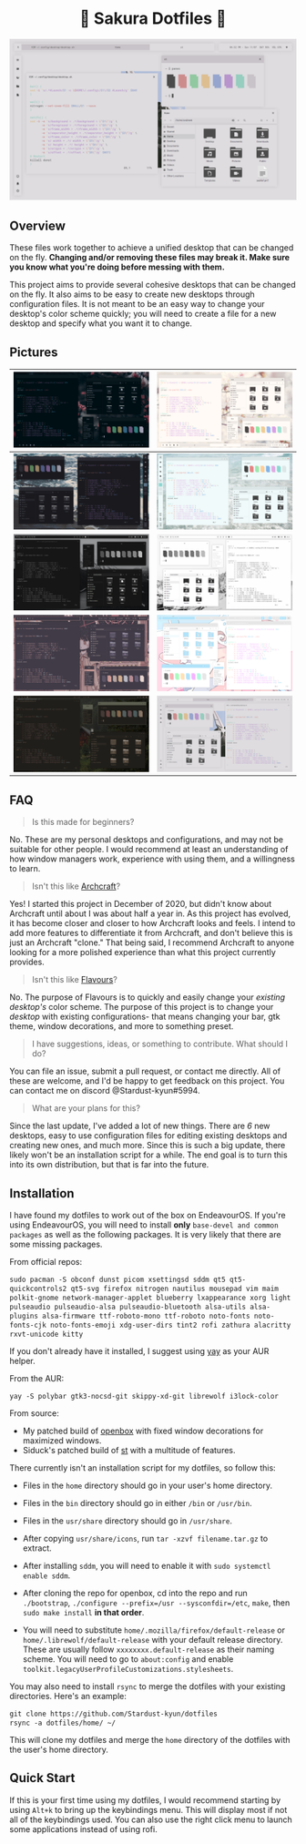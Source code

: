 <h1 align=center>🌸 Sakura Dotfiles 🌸</h1>

![Desktops](src/desktop.gif "Desktops")

## Overview

These files work together to achieve a unified desktop that can be changed on the fly. **Changing and/or removing these files may break it. Make sure you know what you're doing before messing with them.**

This project aims to provide several cohesive desktops that can be changed on the fly. It also aims to be easy to create new desktops through configuration files. It is not meant to be an easy way to change your desktop's color scheme quickly; you will need to create a file for a new desktop and specify what you want it to change.

## Pictures

| ![Sakura Dark](src/sakuradark.png "Sakura Dark")       | ![Sakura Light](src/sakuralight.png "Sakura Light")       |
| ------------------------------------------------------ | --------------------------------------------------------- |
| ![Ocean Dark](src/oceandark.png "Ocean Dark")          | ![Ocean Light](src/oceanlight.png "Ocean Light")          |
| ![Mountain Dark](src/mountaindark.png "Mountain Dark") | ![Mountain Light](src/mountainlight.png "Mountain Light") |
| ![Noel](src/noel.png "Noel")                           | ![Chon](src/chon.png "Chon")                              |
| ![Cabin](src/cabin.png "Cabin")                        | ![Shuttle](src/shuttle.png "Shuttle")                     |



## FAQ

> Is this made for beginners?

No. These are my personal desktops and configurations, and may not be suitable for other people. I would recommend at least an understanding of how window managers work, experience with using them, and a willingness to learn. 

> Isn't this like [Archcraft](https://archcraft.io/)?

Yes! I started this project in December of 2020, but didn't know about Archcraft until about I was about half a year in. As this project has evolved, it has become closer and closer to how Archcraft looks and feels. I intend to add more features to differentiate it from Archcraft, and don't believe this is just an Archcraft "clone." That being said, I recommend Archcraft to anyone looking for a more polished experience than what this project currently provides.

> Isn't this like [Flavours](https://github.com/Misterio77/flavours)?

No. The purpose of Flavours is to quickly and easily change your *existing desktop's* color scheme. The purpose of this project is to change your *desktop* with existing configurations- that means changing your bar, gtk theme, window decorations, and more to something preset.

> I have suggestions, ideas, or something to contribute. What should I do?

You can file an issue, submit a pull request, or contact me directly. All of these are welcome, and I'd be happy to get feedback on this project. You can contact me on discord @Stardust-kyun#5994.

> What are your plans for this?

Since the last update, I've added a lot of new things. There are *6* new desktops, easy to use configuration files for editing existing desktops and creating new ones, and much more. Since this is such a big update, there likely won't be an installation script for a while. The end goal is to turn this into its own distribution, but that is far into the future.

## Installation

I have found my dotfiles to work out of the box on EndeavourOS. If you're using EndeavourOS, you will need to install **only** `base-devel and common packages` as well as the following packages. It is very likely that there are some missing packages.

From official repos:
```
sudo pacman -S obconf dunst picom xsettingsd sddm qt5 qt5-quickcontrols2 qt5-svg firefox nitrogen nautilus mousepad vim maim polkit-gnome network-manager-applet blueberry lxappearance xorg light pulseaudio pulseaudio-alsa pulseaudio-bluetooth alsa-utils alsa-plugins alsa-firmware ttf-roboto-mono ttf-roboto noto-fonts noto-fonts-cjk noto-fonts-emoji xdg-user-dirs tint2 rofi zathura alacritty rxvt-unicode kitty
```


If you don't already have it installed, I suggest using [yay](https://aur.archlinux.org/packages/yay/) as your AUR helper.

From the AUR:
```
yay -S polybar gtk3-nocsd-git skippy-xd-git librewolf i3lock-color
```

From source:

- My patched build of [openbox](https://github.com/Stardust-kyun/openbox) with fixed window decorations for maximized windows.
- Siduck's patched build of [st](https://github.com/siduck/st) with a multitude of features.

There currently isn't an installation script for my dotfiles, so follow this:

- Files in the `home` directory should go in your user's home directory.

- Files in the `bin` directory should go in either `/bin` or `/usr/bin`.

- Files in the `usr/share` directory should go in `/usr/share`.

- After copying `usr/share/icons`, run `tar -xzvf filename.tar.gz` to extract.

- After installing `sddm`, you will need to enable it with `sudo systemctl enable sddm`.

- After cloning the repo for openbox, cd into the repo and run `./bootstrap`, `./configure --prefix=/usr --sysconfdir=/etc`, `make`, then `sudo make install` **in that order**.

- You will need to substitute `home/.mozilla/firefox/default-release` or `home/.librewolf/default-release`  with your default release directory. These are usually follow `xxxxxxxx.default-release` as their naming scheme. You will need to go to `about:config` and enable `toolkit.legacyUserProfileCustomizations.stylesheets`.

You may also need to install `rsync` to merge the dotfiles with your existing directories. Here's an example:

```
git clone https://github.com/Stardust-kyun/dotfiles
rsync -a dotfiles/home/ ~/
```

This will clone my dotfiles and merge the `home` directory of the dotfiles with the user's home directory.

## Quick Start

If this is your first time using my dotfiles, I would recommend starting by using `Alt+k` to bring up the keybindings menu. This will display most if not all of the keybindings used. You can also use the right click menu to launch some applications instead of using rofi.
